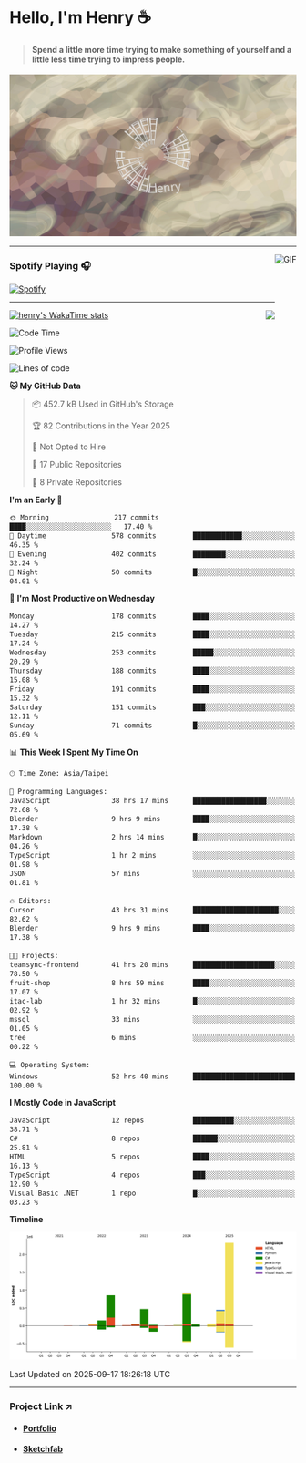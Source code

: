 # Hello, I'm Henry :coffee:

> #### Spend a little more time trying to make something of yourself and a little less time trying to impress people.
 
![](./images/cover.jpg)

---

<img align="right" alt="GIF" height="170px" src="https://media.giphy.com/media/J5B1Y8QZnzXXbLQIBu/giphy.gif" />

### Spotify Playing 🎧

[![Spotify](https://spotify-recently-played-beta.vercel.app/api/spotify)](https://open.spotify.com/user/31uznrpamxhroyd2bt7xchxgnhce)

---

<img align="right" src="https://github-readme-stats.vercel.app/api/top-langs/?username=henry5720&theme=tokyonight&hide_title=false" />

[![henry's WakaTime stats](https://github-readme-stats.vercel.app/api/wakatime?username=@henry5720&layout=compact)](https://github.com/anuraghazra/github-readme-stats)

<!--START_SECTION:waka-->
![Code Time](http://img.shields.io/badge/Code%20Time-448%20hrs%2010%20mins-blue)

![Profile Views](http://img.shields.io/badge/Profile%20Views-2-blue)

![Lines of code](https://img.shields.io/badge/From%20Hello%20World%20I%27ve%20Written-5.4%20million%20lines%20of%20code-blue)

**🐱 My GitHub Data** 

> 📦 452.7 kB Used in GitHub's Storage 
 > 
> 🏆 82 Contributions in the Year 2025
 > 
> 🚫 Not Opted to Hire
 > 
> 📜 17 Public Repositories 
 > 
> 🔑 8 Private Repositories 
 > 
**I'm an Early 🐤** 

```text
🌞 Morning                217 commits         ████░░░░░░░░░░░░░░░░░░░░░   17.40 % 
🌆 Daytime                578 commits         ████████████░░░░░░░░░░░░░   46.35 % 
🌃 Evening                402 commits         ████████░░░░░░░░░░░░░░░░░   32.24 % 
🌙 Night                  50 commits          █░░░░░░░░░░░░░░░░░░░░░░░░   04.01 % 
```
📅 **I'm Most Productive on Wednesday** 

```text
Monday                   178 commits         ████░░░░░░░░░░░░░░░░░░░░░   14.27 % 
Tuesday                  215 commits         ████░░░░░░░░░░░░░░░░░░░░░   17.24 % 
Wednesday                253 commits         █████░░░░░░░░░░░░░░░░░░░░   20.29 % 
Thursday                 188 commits         ████░░░░░░░░░░░░░░░░░░░░░   15.08 % 
Friday                   191 commits         ████░░░░░░░░░░░░░░░░░░░░░   15.32 % 
Saturday                 151 commits         ███░░░░░░░░░░░░░░░░░░░░░░   12.11 % 
Sunday                   71 commits          █░░░░░░░░░░░░░░░░░░░░░░░░   05.69 % 
```


📊 **This Week I Spent My Time On** 

```text
🕑︎ Time Zone: Asia/Taipei

💬 Programming Languages: 
JavaScript               38 hrs 17 mins      ██████████████████░░░░░░░   72.68 % 
Blender                  9 hrs 9 mins        ████░░░░░░░░░░░░░░░░░░░░░   17.38 % 
Markdown                 2 hrs 14 mins       █░░░░░░░░░░░░░░░░░░░░░░░░   04.26 % 
TypeScript               1 hr 2 mins         ░░░░░░░░░░░░░░░░░░░░░░░░░   01.98 % 
JSON                     57 mins             ░░░░░░░░░░░░░░░░░░░░░░░░░   01.81 % 

🔥 Editors: 
Cursor                   43 hrs 31 mins      █████████████████████░░░░   82.62 % 
Blender                  9 hrs 9 mins        ████░░░░░░░░░░░░░░░░░░░░░   17.38 % 

🐱‍💻 Projects: 
teamsync-frontend        41 hrs 20 mins      ████████████████████░░░░░   78.50 % 
fruit-shop               8 hrs 59 mins       ████░░░░░░░░░░░░░░░░░░░░░   17.07 % 
itac-lab                 1 hr 32 mins        █░░░░░░░░░░░░░░░░░░░░░░░░   02.92 % 
mssql                    33 mins             ░░░░░░░░░░░░░░░░░░░░░░░░░   01.05 % 
tree                     6 mins              ░░░░░░░░░░░░░░░░░░░░░░░░░   00.22 % 

💻 Operating System: 
Windows                  52 hrs 40 mins      █████████████████████████   100.00 % 
```

**I Mostly Code in JavaScript** 

```text
JavaScript               12 repos            ██████████░░░░░░░░░░░░░░░   38.71 % 
C#                       8 repos             ██████░░░░░░░░░░░░░░░░░░░   25.81 % 
HTML                     5 repos             ████░░░░░░░░░░░░░░░░░░░░░   16.13 % 
TypeScript               4 repos             ███░░░░░░░░░░░░░░░░░░░░░░   12.90 % 
Visual Basic .NET        1 repo              █░░░░░░░░░░░░░░░░░░░░░░░░   03.23 % 
```



**Timeline**

![Lines of Code chart](https://raw.githubusercontent.com/henry5720/henry5720/main/assets/bar_graph.png)


 Last Updated on 2025-09-17 18:26:18 UTC
<!--END_SECTION:waka-->

---

### Project Link ↗️

- #### [Portfolio](https://drive.google.com/file/d/1kb96bzn4Bhdb4pImsUvKz9Oi9cx455D2/view?usp=drivesdk)
- #### [Sketchfab](https://sketchfab.com/henry4294967296/models)

